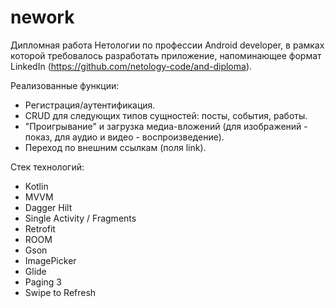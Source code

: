 # nework

Дипломная работа Нетологии по профессии Android developer, в рамках которой требовалось разработать приложение, напоминающее формат LinkedIn (https://github.com/netology-code/and-diploma).

Реализованные функции:
- Регистрация/аутентификация.
- CRUD для следующих типов сущностей: посты, события, работы.
- "Проигрывание" и загрузка медиа-вложений (для изображений - показ, для аудио и видео - воспроизведение).
- Переход по внешним ссылкам (поля link).

Стек технологий:
- Kotlin
- MVVM
- Dagger Hilt
- Single Activity / Fragments
- Retrofit
- ROOM
- Gson
- ImagePicker
- Glide
- Paging 3
- Swipe to Refresh

